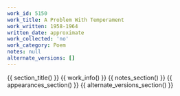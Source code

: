 ```yaml
---
work_id: 5150
work_title: A Problem With Temperament
work_written: 1958-1964
written_date: approximate
work_collected: 'no'
work_category: Poem
notes: null
alternate_versions: []
---
```


{{ section_title() }}
{{ work_info() }}
{{ notes_section() }}
{{ appearances_section() }}
{{ alternate_versions_section() }}